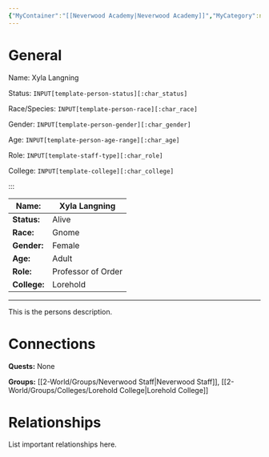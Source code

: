 ```yaml
---
{"MyContainer":"[[Neverwood Academy|Neverwood Academy]]","MyCategory":null,"image":"Template_Person_Placeholder.png","tags":["Category/People"],"obsidianUIMode":"preview","aliases":null,"NoteStatus":"❓","char_status":"Alive","char_race":"Gnome","char_gender":"Female","char_role":"Professor of Order","char_college":"Lorehold","char_items":null,"char_age":"Adult","parents":null,"children":null,"enemies":null,"allies":null,"siblings":null,"partner":null,"Connected_Quests":[],"Connected_Groups":["[[2-World/Groups/Neverwood Staff.md|Neverwood Staff]]","[[Lorehold College|Lorehold College]]"],"dg-publish":true,"dg-path":"World/People/Staff/Xyla Langning.md","permalink":"/world/people/staff/xyla-langning/","dgPassFrontmatter":true,"updated":"2025-10-04T12:41:04.000+01:00"}
---
```



# General

Name: Xyla Langning


Status: `INPUT[template-person-status][:char_status]`


Race/Species: `INPUT[template-person-race][:char_race]`


Gender: `INPUT[template-person-gender][:char_gender]`


Age: `INPUT[template-person-age-range][:char_age]`


Role: `INPUT[template-staff-type][:char_role]`


College: `INPUT[template-college][:char_college]`

:::

| Name:        | Xyla Langning      |
| ------------ | ------------------ |
| **Status:**  | Alive              |
| **Race:**    | Gnome              |
| **Gender:**  | Female             |
| **Age:**     | Adult              |
| **Role:**    | Professor of Order |
| **College:** | Lorehold           |


---

This is the persons description. 


# Connections


**Quests:** None 

**Groups:** [[2-World/Groups/Neverwood Staff\|Neverwood Staff]], [[2-World/Groups/Colleges/Lorehold College\|Lorehold College]]


# Relationships

List important relationships here. 

